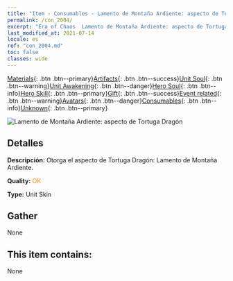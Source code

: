 ```yaml
---
title: "Item - Consumables - Lamento de Montaña Ardiente: aspecto de Tortuga Dragón"
permalink: /con_2004/
excerpt: "Era of Chaos  Lamento de Montaña Ardiente: aspecto de Tortuga Dragón"
last_modified_at: 2021-07-14
locale: es
ref: "con_2004.md"
toc: false
classes: wide
---
```

 [Materials](/ItemsES/){: .btn .btn--primary}[Artifacts](/ItemsES/Artifacts/){: .btn .btn--success}[Unit Soul](/ItemsES/UnitSoul/){: .btn .btn--warning}[Unit Awakening](/ItemsES/UnitAwakening/){: .btn .btn--danger}[Hero Soul](/ItemsES/HeroSoul/){: .btn .btn--info}[Hero Skill](/ItemsES/HeroSkill/){: .btn .btn--primary}[Gift](/ItemsES/Gift/){: .btn .btn--success}[Event related](/ItemsES/Events/){: .btn .btn--warning}[Avatars](/ItemsES/Avatars/){: .btn .btn--danger}[Consumables](/ItemsES/Consumables/){: .btn .btn--info}[Unknown](/ItemsES/Unknown/){: .btn .btn--primary}

 ![Lamento de Montaña Ardiente: aspecto de Tortuga Dragón](/images/u/ti_longguidiancangpifu.jpg)

## Detalles
 **Descripción:** Otorga el aspecto de Tortuga Dragón: Lamento de Montaña Ardiente.

 **Quality:** <span style="color: #FF8C00">OK</span>

 **Type:** Unit Skin

## Gather

  None

## This item contains:

  None


